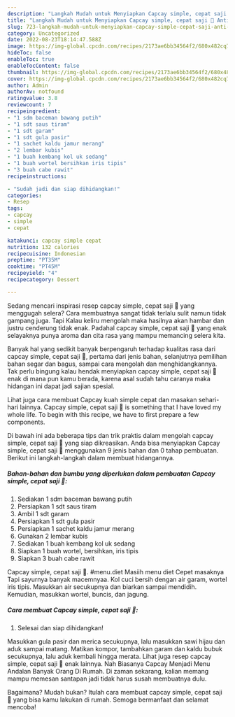 ```yaml
---
description: "Langkah Mudah untuk Menyiapkan Capcay simple, cepat saji 🥗 Anti Gagal"
title: "Langkah Mudah untuk Menyiapkan Capcay simple, cepat saji 🥗 Anti Gagal"
slug: 723-langkah-mudah-untuk-menyiapkan-capcay-simple-cepat-saji-anti-gagal
category: Uncategorized
date: 2022-08-23T18:14:47.588Z
image: https://img-global.cpcdn.com/recipes/2173ae6bb34564f2/680x482cq70/capcay-simple-cepat-saji-foto-resep-utama.jpg
hideToc: false
enableToc: true
enableTocContent: false
thumbnail: https://img-global.cpcdn.com/recipes/2173ae6bb34564f2/680x482cq70/capcay-simple-cepat-saji-foto-resep-utama.jpg
cover: https://img-global.cpcdn.com/recipes/2173ae6bb34564f2/680x482cq70/capcay-simple-cepat-saji-foto-resep-utama.jpg
author: Admin
authorAv: notfound
ratingvalue: 3.8
reviewcount: 7
recipeingredient:
- "1 sdm baceman bawang putih"
- "1 sdt saus tiram"
- "1 sdt garam"
- "1 sdt gula pasir"
- "1 sachet kaldu jamur merang"
- "2 lembar kubis"
- "1 buah kembang kol uk sedang"
- "1 buah wortel bersihkan iris tipis"
- "3 buah cabe rawit"
recipeinstructions:

- "Sudah jadi dan siap dihidangkan!"
categories:
- Resep
tags:
- capcay
- simple
- cepat

katakunci: capcay simple cepat 
nutrition: 132 calories
recipecuisine: Indonesian
preptime: "PT35M"
cooktime: "PT45M"
recipeyield: "4"
recipecategory: Dessert

---
```



Sedang mencari inspirasi resep capcay simple, cepat saji 🥗 yang menggugah selera? Cara membuatnya sangat tidak terlalu sulit namun tidak gampang juga. Tapi Kalau keliru mengolah maka hasilnya akan hambar dan justru cenderung tidak enak. Padahal capcay simple, cepat saji 🥗 yang enak selayaknya punya aroma dan cita rasa yang mampu memancing selera kita.


Banyak hal yang sedikit banyak berpengaruh terhadap kualitas rasa dari capcay simple, cepat saji 🥗, pertama dari jenis bahan, selanjutnya pemilihan bahan segar dan bagus, sampai cara mengolah dan menghidangkannya. Tak perlu bingung kalau hendak menyiapkan capcay simple, cepat saji 🥗 enak di mana pun kamu berada, karena asal sudah tahu caranya maka hidangan ini dapat jadi sajian spesial.

Lihat juga cara membuat Capcay kuah simple cepat dan masakan sehari-hari lainnya. Capcay simple, cepat saji 🥗 is something that I have loved my whole life. To begin with this recipe, we have to first prepare a few components.


Di bawah ini ada beberapa tips dan trik praktis dalam mengolah capcay simple, cepat saji 🥗 yang siap dikreasikan. Anda bisa menyiapkan Capcay simple, cepat saji 🥗 menggunakan 9 jenis bahan dan 0 tahap pembuatan. Berikut ini langkah-langkah dalam membuat hidangannya.

<!--inarticleads1-->

##### Bahan-bahan dan bumbu yang diperlukan dalam pembuatan Capcay simple, cepat saji 🥗:

1. Sediakan 1 sdm baceman bawang putih
1. Persiapkan 1 sdt saus tiram
1. Ambil 1 sdt garam
1. Persiapkan 1 sdt gula pasir
1. Persiapkan 1 sachet kaldu jamur merang
1. Gunakan 2 lembar kubis
1. Sediakan 1 buah kembang kol uk sedang
1. Siapkan 1 buah wortel, bersihkan, iris tipis
1. Siapkan 3 buah cabe rawit


Capcay simple, cepat saji 🥗. #menu.diet Masiih menu diet Cepet masaknya Tapi sayurnya banyak macemnyaa. Kol cuci bersih dengan air garam, wortel iris tipis. Masukkan air secukupnya dan biarkan sampai mendidih. Kemudian, masukkan wortel, buncis, dan jagung. 

<!--inarticleads2-->

##### Cara membuat Capcay simple, cepat saji 🥗:


1. Selesai dan siap dihidangkan!

Masukkan gula pasir dan merica secukupnya, lalu masukkan sawi hijau dan aduk sampai matang. Matikan kompor, tambahkan garam dan kaldu bubuk secukupnya, lalu aduk kembali hingga merata. Lihat juga resep capcay simple, cepat saji 🥗 enak lainnya. Nah Biasanya Capcay Menjadi Menu Andalan Banyak Orang Di Rumah. Di zaman sekarang, kalian memang mampu memesan santapan jadi tidak harus susah membuatnya dulu. 

Bagaimana? Mudah bukan? Itulah cara membuat capcay simple, cepat saji 🥗 yang bisa kamu lakukan di rumah. Semoga bermanfaat dan selamat mencoba!
